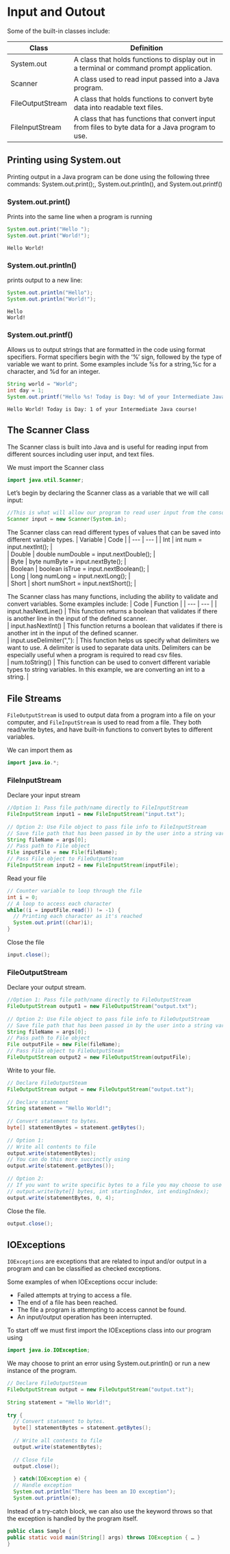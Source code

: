 # Input and Outout

Some of the built-in classes include:

| Class |	Definition |		
| --- | --- |
| System.out	| A class that holds functions to display out in a terminal or command prompt application. |			
| Scanner	| A class used to read input passed into a Java program. |
| FileOutputStream	| A class that holds functions to convert byte data into readable text files. |			
| FileInputStream	| A class that has functions that convert input from files to byte data for a Java program to use. |

## Printing using System.out

Printing output in a Java program can be done using the following three commands: System.out.print();, System.out.println(), and System.out.printf()

### System.out.print()

Prints into the same line when a program is running
 ```java
 System.out.print("Hello ");
 System.out.print("World!");
```

``` Output
Hello World!
```

### System.out.println()
prints output to a new line:
```java
System.out.println("Hello");
System.out.println("World!");
```
```
Hello
World!
```
### System.out.printf()

Allows us to output strings that are formatted in the code using format specifiers. Format specifiers begin with the ‘%’ sign, followed by the type of variable we want to print. Some examples include %s for a string,%c for a character, and %d for an integer.
```java
String world = "World";
int day = 1;
System.out.printf("Hello %s! Today is Day: %d of your Intermediate Java course!", world, day); 
```
```
Hello World! Today is Day: 1 of your Intermediate Java course!
```

## The Scanner Class
The Scanner class is built into Java and is useful for reading input from different sources including user input, and text files.

We must import the Scanner class
```java
import java.util.Scanner;
```

Let’s begin by declaring the Scanner class as a variable that we will call input:
```java
//This is what will allow our program to read user input from the console.
Scanner input = new Scanner(System.in);
```

The Scanner class can read different types of values that can be saved into different variable types. 
| Variable | Code |
| --- | --- |
| Int	| int num = input.nextInt(); |			
| Double	| double numDouble = input.nextDouble(); |			
| Byte	| byte numByte = input.nextByte(); |			
| Boolean	| boolean isTrue = input.nextBoolean(); |			
| Long	| long numLong = input.nextLong(); |			
| Short	| short numShort = input.nextShort(); |

The Scanner class has many functions, including the ability to validate and convert variables. Some examples include:
| Code	| Function |
| --- | --- |
| input.hasNextLine()	| This function returns a boolean that validates if there is another line in the input of the defined scanner.			
| input.hasNextInt()	| This function returns a boolean that validates if there is another int in the input of the defined scanner.			
| input.useDelimiter(","):	| This function helps us specify what delimiters we want to use. A delimiter is used to separate data units. Delimiters can be especially useful when a program is required to read csv files.			
| num.toString()	| This function can be used to convert different variable types to string variables. In this example, we are converting an int to a string. |

## File Streams
`FileOutputStream` is used to output data from a program into a file on your computer, and `FileInputStream` is used to read from a file. They both read/write bytes, and have built-in functions to convert bytes to different variables.

We can import them as

```java
import java.io.*;
```

### FileInputStream

Declare your input stream

```java
//Option 1: Pass file path/name directly to FileInputStream
FileInputStream input1 = new FileInputStream("input.txt");
 
// Option 2: Use File object to pass file info to FileInputStream
// Save file path that has been passed in by the user into a string variable.
String fileName = args[0];
// Pass path to File object
File inputFile = new File(fileName);
// Pass File object to FileOutputSteam
FileInputStream input2 = new FileInputStream(inputFile);
```

Read your file

```java
// Counter variable to loop through the file
int i = 0;
// A loop to access each character
while((i = inputFile.read()) != -1) {    
  // Printing each character as it's reached
  System.out.print((char)i);    
}
```

Close the file
```java
input.close();
```

### FileOutputStream

Declare your output stream.

```java
//Option 1: Pass file path/name directly to FileOutputStream
FileOutputStream output1 = new FileOutputStream("output.txt");
 
// Option 2: Use File object to pass file info to FileOutputStream
// Save file path that has been passed in by the user into a string variable.
String fileName = args[0];
// Pass path to File object
File outputFile = new File(fileName);
// Pass File object to FileOutputSteam
FileOutputStream output2 = new FileOutputStream(outputFile);
```

Write to your file.

```java
// Declare FileOutputSteam
FileOutputStream output = new FileOutputStream("output.txt");
 
// Declare statement
String statement = "Hello World!";
 
// Convert statement to bytes.
byte[] statementBytes = statement.getBytes();
 
// Option 1:
// Write all contents to file
output.write(statementBytes);
// You can do this more succinctly using
output.write(statement.getBytes());
 
// Option 2:
// If you want to write specific bytes to a file you may choose to use the following statement
// output.write(byte[] bytes, int startingIndex, int endingIndex);
output.write(statementBytes, 0, 4);
```

Close the file.

```java
output.close();
```

## IOExceptions

`IOExceptions` are exceptions that are related to input and/or output in a program and can be classified as checked exceptions.

Some examples of when IOExceptions occur include:

- Failed attempts at trying to access a file.
- The end of a file has been reached.
- The file a program is attempting to access cannot be found.
- An input/output operation has been interrupted.

To start off we must first import the IOExceptions class into our program using 
```java
import java.io.IOException;
```

We may choose to print an error using System.out.println() or run a new instance of the program.
```java
// Declare FileOutputSteam
FileOutputStream output = new FileOutputStream("output.txt");
 
String statement = "Hello World!";
 
try {
  // Convert statement to bytes.
  byte[] statementBytes = statement.getBytes();
 
  // Write all contents to file
  output.write(statementBytes);
 
  // Close file
  output.close();
 
  } catch(IOException e) {
  // Handle exception
  System.out.println("There has been an IO exception");
  System.out.println(e);
  ```
  
  Instead of a try-catch block, we can also use the keyword throws so that the exception is handled by the program itself.
  ```java
  public class Sample {
  public static void main(String[] args) throws IOException { … }
}
  ```
